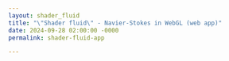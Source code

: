 ```yaml
---
layout: shader_fluid
title: "\"Shader fluid\" - Navier-Stokes in WebGL (web app)"
date: 2024-09-28 02:00:00 -0000
permalink: shader-fluid-app

---
```

